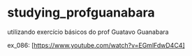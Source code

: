 # studying_profguanabara

utilizando exercício básicos do prof Guatavo Guanabara

ex_086: [https://www.youtube.com/watch?v=EGmlFdwD4C4]
